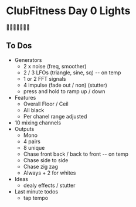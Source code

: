 # ClubFitness Day 0 Lights

🏋️‍♀️🕺🪩🕺🏋️‍♀️

## To Dos
* Generators
	* 2 x noise (freq, smoother)
	* 2 / 3 LFOs (triangle, sine, sq) -- on temp
	* 1 or 2 FFT signals
	* 4 impulse (fade out / non) (stutter)
	* press and hold to ramp up / down
* Features
	* Overall Floor / Ceil
	* All black
	* Per chanel range adjusted
* 10 mixing channels
* Outputs
	* Mono
	* 4 pairs
	* 8 unique
	* Chase front back / back to front -- on temp
	* Chase side to side
	* Chase zig zag
	* Always + 2 for whites
* Ideas
	* dealy effects / stutter
* Last minute todos
	* tap tempo